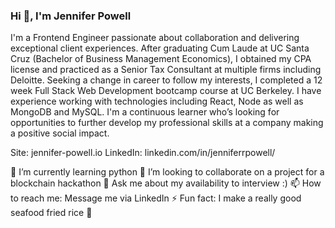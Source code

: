 ### Hi 👋, I'm Jennifer Powell

I'm a Frontend Engineer passionate about collaboration and delivering exceptional client experiences. After graduating Cum Laude at UC Santa Cruz (Bachelor of Business Management Economics), I obtained my CPA license and practiced as a Senior Tax Consultant at multiple firms including Deloitte. Seeking a change in career to follow my interests, I completed a 12 week Full Stack Web Development bootcamp course at UC Berkeley. I have experience working with technologies including React, Node as well as MongoDB and MySQL. I'm a continuous learner who’s looking for opportunities to further develop my professional skills at a company making a positive social impact.

Site: jennifer-powell.io
LinkedIn: linkedin.com/in/jenniferrpowell/

🌱 I’m currently learning python
👯 I’m looking to collaborate on a project for a blockchain hackathon
💬 Ask me about my availability to interview :) 
📫 How to reach me: Message me via LinkedIn
⚡ Fun fact: I make a really good seafood fried rice 🍚

<!--
**jerpowel321/jerpowel321** is a ✨ _special_ ✨ repository because its `README.md` (this file) appears on your GitHub profile.

Here are some ideas to get you started:

- 🔭 I’m currently working on ...
- 🌱 I’m currently learning ...
- 👯 I’m looking to collaborate on ...
- 🤔 I’m looking for help with ...
- 💬 Ask me about ...
- 📫 How to reach me: ...
- 😄 Pronouns: ...
- ⚡ Fun fact: ...
-->
